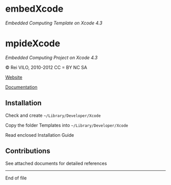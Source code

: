 
# embedXcode
*Embedded Computing Template on Xcode 4.3*

# mpideXcode
*Embedded Computing Project on Xcode 4.3*



© Rei VILO, 2010-2012
CC = BY NC SA

[Website](http://embedXcode.weebly.com/)

[Documentation](http://embedXcode.weebly.com/tutorial.html)
    


## Installation

Check and create `~/Library/Developer/Xcode`

Copy the folder Templates into `~/Library/Developer/Xcode`

Read enclosed Installation Guide


## Contributions

See attached documents for detailed references


----------------------------------
End of file

